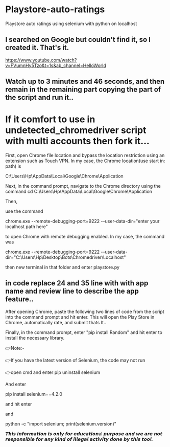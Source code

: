 # Playstore-auto-ratings
Playstore auto ratings using selenium with python on localhost

## I searched on Google but couldn't find it, so I created it. That's it.

https://www.youtube.com/watch?v=FVumnHy5Tzo&t=1s&ab_channel=HelloWorld

## Watch up to 3 minutes and 46 seconds, and then remain in the remaining part copying the part of the script and run it..

# If it comfort to use in undetected_chromedriver script with multi accounts then fork it...

First, open Chrome file location and bypass the location restriction using an extension such as Touch VPN. In my case, the Chrome location(use start in: path) is

C:\Users\Hp\AppData\Local\Google\Chrome\Application

Next, in the command prompt, navigate to the Chrome directory using the command cd C:\Users\Hp\AppData\Local\Google\Chrome\Application

Then,

use the command

chrome.exe --remote-debugging-port=9222 --user-data-dir="enter your localhost path here"

to open Chrome with remote debugging enabled. In my case, the command was

chrome.exe --remote-debugging-port=9222 --user-data-dir="C:\Users\Hp\Desktop\Bots\Chromedriver\Localhost"

then new terminal in that folder and enter playstore.py

## in code replace 24 and 35 line with with app name and review line to describe the app feature..

After opening Chrome, paste the following two lines of code from the script into the command prompt and hit enter. This will open the Play Store in Chrome, automatically rate, and submit thats It..

Finally, in the command prompt, enter "pip install Random" and hit enter to install the necessary library.

👉Note:-

👉If you have the latest version of Selenium, the code may not run

👉open cmd and enter pip uninstall selenium

And enter

pip install selenium==4.2.0

and hit enter

and

python -c "import selenium; print(selenium.version)"

𝙏𝙝𝙞𝙨 𝙞𝙣𝙛𝙤𝙧𝙢𝙖𝙩𝙞𝙤𝙣 𝙞𝙨 𝙤𝙣𝙡𝙮 𝙛𝙤𝙧 𝙚𝙙𝙪𝙘𝙖𝙩𝙞𝙤𝙣al 𝙥𝙪𝙧𝙥𝙤𝙨𝙚 𝙖𝙣𝙙 𝙬𝙚 𝙖𝙧𝙚 𝙣𝙤𝙩 𝙧𝙚𝙨𝙥𝙤𝙣𝙨𝙞𝙗𝙡𝙚 𝙛𝙤𝙧 𝙖𝙣𝙮 𝙠𝙞𝙣𝙙 𝙤𝙛 𝙞𝙡𝙡𝙚𝙜𝙖𝙡 𝙖𝙘𝙩𝙞𝙫𝙞𝙩𝙮 𝙙𝙤𝙣𝙚 𝙗𝙮 𝙩𝙝𝙞𝙨 𝙩𝙤𝙤𝙡.
